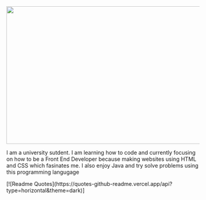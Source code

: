 
<!--![Github Banner](https://github.com/lumybee/lumybee/assets/146353754/d58c1518-cefc-4435-ac1d-b3a4c0c7d681)-->
<img src="https://github.com/lumybee/lumybee/assets/146353754/2ee5d620-6790-4abe-807a-c42885890e5a" width="840" height="360">
<br>
<p>
  I am a university sutdent. I am learning how to code and currently focusing on how to be a Front End Developer because making websites using HTML and CSS which fasinates me. I also enjoy Java and try solve problems using this programming langugage
</p>
[![Readme Quotes](https://quotes-github-readme.vercel.app/api?type=horizontal&theme=dark)]
